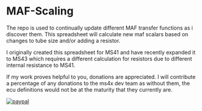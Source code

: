 # MAF-Scaling

The repo is used to continually update different MAF transfer functions as i discover them.
This spreadsheet will calculate new maf scalars based on changes to tube size and/or adding a resistor.

I originally created this spreadsheet for MS41 and have recently expanded it to MS43 which requires a different calculation for resistors due to different internal resistance to MS41.


If my work proves helpful to you, donations are appreciated. I will contribute a percentage of any donations to the ms4x dev team as without them, the ecu definitions would not be at the maturity that they currently are. 

[![paypal](https://www.paypalobjects.com/en_US/i/btn/btn_donateCC_LG.gif)](https://www.paypal.com/donate?hosted_button_id=TFWBHH4WEEHAU)
